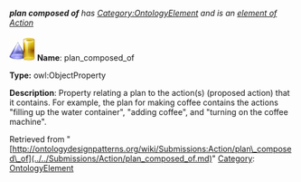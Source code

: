 ___plan composed of__ has [Category:OntologyElement](../../Category/OntologyElement.md "Category:OntologyElement") and is an [element of](../../Property/ElementOf.md "Property:ElementOf") [Action](../../Submissions/Action.md "Submissions:Action")_


  




[![ObjectProperty](../../images/thumb/c/c3/ObjectProperty.gif/45px-ObjectProperty.gif)](../../Image/ObjectProperty.gif.md "ObjectProperty")
__Name__: plan\_composed\_of 


__Type:__ owl:ObjectProperty 


__Description__: Property relating a plan to the action(s) (proposed action) that it contains. For example, the plan for making coffee contains the actions "filling up the water container", "adding coffee", and "turning on the coffee machine". 





Retrieved from "[http://ontologydesignpatterns.org/wiki/Submissions:Action/plan\_composed\_of](../../Submissions/Action/plan_composed_of.md)"
 [Category](http://ontologydesignpatterns.org/wiki/Special:Categories "Special:Categories"): [OntologyElement](../../Category/OntologyElement.md "Category:OntologyElement")